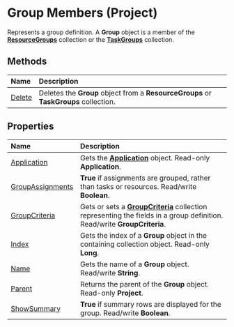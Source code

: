 
# Group Members (Project)
Represents a group definition. A  **Group** object is a member of the **[ResourceGroups](37bd0f3a-4d0e-1311-4409-ed31e0fe2e3a.md)** collection or the **[TaskGroups](76d01102-cc38-36c1-f2fb-c5155f3056db.md)** collection.

## Methods



|**Name**|**Description**|
|:-----|:-----|
| [Delete](dd115060-a5e9-bf29-2b1f-6080a22efd25.md)|Deletes the  **Group** object from a **ResourceGroups** or **TaskGroups** collection.|

## Properties



|**Name**|**Description**|
|:-----|:-----|
| [Application](99436da8-42d7-4f6b-5b36-55b1541de676.md)|Gets the  **[Application](8eb91712-7784-a102-38c0-19bb056c27e9.md)** object. Read-only **Application**.|
| [GroupAssignments](206221d1-7340-29f8-7d2f-5c9e20d76424.md)| **True** if assignments are grouped, rather than tasks or resources. Read/write **Boolean**.|
| [GroupCriteria](c021a7ca-1e80-4318-7612-3d2bf579b683.md)|Gets or sets a  **[GroupCriteria](9c3f7a79-c65f-925c-98ae-c217bd6ed8f7.md)** collection representing the fields in a group definition. Read/write **GroupCriteria**.|
| [Index](3470e8a4-46ad-7793-2dc0-43d8dcd6fc1e.md)|Gets the index of a  **Group** object in the containing collection object. Read-only **Long**.|
| [Name](c5961e6f-0736-74c5-0da8-a7ebeea3f33c.md)|Gets the name of a  **Group** object. Read/write **String**.|
| [Parent](8e137984-2557-a406-b2d4-392607c12353.md)|Returns the parent of the  **Group** object. Read-only **Project**. |
| [ShowSummary](865815c0-acd6-8a74-1b4d-18a5aaa0b41b.md)| **True** if summary rows are displayed for the group. Read/write **Boolean**.|

